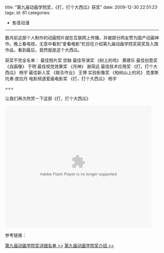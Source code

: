 title: "第九届动画学院奖，《打，打个大西瓜》获奖"
date: 2009-12-30 22:51:23
tags:
id: 61
categories:
  - 影音动漫
---

数月前这部个人制作的动画短片就在互联网上传播，并被部分网友赞为国产动画神作。晚上看电视，无意中看到“爱看电影”栏目在介绍第九届动画学院奖获奖及入围作品，看到最后，竟然就是这个大西瓜。

获奖不完全名单：
最佳短片奖 空缺
最佳导演奖 《树上的鸡》 黄建乐
最佳创意奖 《自画像》 于明
最佳视觉效果奖 《月神》 谢简远
最佳技术应用奖 《打，打个大西瓜》 杨宇
最佳新人奖 《联合作业》 王博
实验影像奖 《柏树山上的风》 克里斯托弗·皮拉丹
电影频道爱画电影奖 《打，打个大西瓜》 杨宇

===

让我们再次欣赏一下这部《打，打个大西瓜》

<object classid="clsid:d27cdb6e-ae6d-11cf-96b8-444553540000" width="480" height="400" codebase="http://download.macromedia.com/pub/shockwave/cabs/flash/swflash.cab#version=6,0,40,0"><param name="align" value="middle" /><param name="src" value="http://player.youku.com/player.php/sid/XMTIxNzYwMjg4/v.swf" /><param name="quality" value="high" /><embed type="application/x-shockwave-flash" width="480" height="400" src="http://player.youku.com/player.php/sid/XMTIxNzYwMjg4/v.swf" quality="high" align="middle"></embed></object>

参考链接：

[第九届动画学院奖详细名单 &gt;&gt;](http://www.bjanimation.com/web/show.asp?id=320)
[第九届动画学院奖介绍 &gt;&gt;](http://www.bjanimation.com/web/show.asp?id=315)